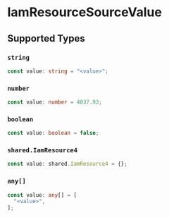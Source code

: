 # IamResourceSourceValue


## Supported Types

### `string`

```typescript
const value: string = "<value>";
```

### `number`

```typescript
const value: number = 4037.93;
```

### `boolean`

```typescript
const value: boolean = false;
```

### `shared.IamResource4`

```typescript
const value: shared.IamResource4 = {};
```

### `any[]`

```typescript
const value: any[] = [
  "<value>",
];
```

